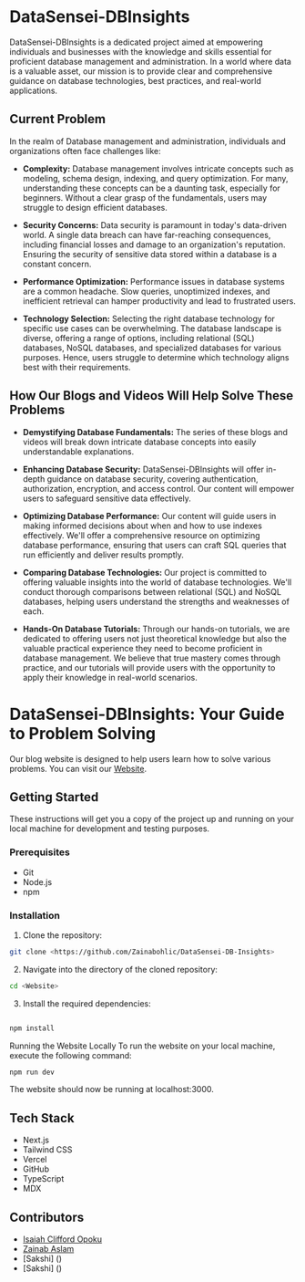 # DataSensei-DBInsights

DataSensei-DBInsights is a dedicated project aimed at empowering individuals and businesses with the knowledge and skills essential for proficient database management and administration. In a world where data is a valuable asset, our mission is to provide clear and comprehensive guidance on database technologies, best practices, and real-world applications.

## Current Problem
In the realm of Database management and administration, individuals and organizations often face challenges like:

- **Complexity:** Database management involves intricate concepts such as modeling, schema design, indexing, and query optimization. For many, understanding these concepts can be a daunting task, especially for beginners. Without a clear grasp of the fundamentals, users may struggle to design efficient databases.

- **Security Concerns:** Data security is paramount in today's data-driven world. A single data breach can have far-reaching consequences, including financial losses and damage to an organization's reputation. Ensuring the security of sensitive data stored within a database is a constant concern.

- **Performance Optimization:** Performance issues in database systems are a common headache. Slow queries, unoptimized indexes, and inefficient retrieval can hamper productivity and lead to frustrated users.

- **Technology Selection:** Selecting the right database technology for specific use cases can be overwhelming. The database landscape is diverse, offering a range of options, including relational (SQL) databases, NoSQL databases, and specialized databases for various purposes. Hence, users struggle to determine which technology aligns best with their requirements.

## How Our Blogs and Videos Will Help Solve These Problems
- **Demystifying Database Fundamentals:** The series of these blogs and videos will break down intricate database concepts into easily understandable explanations.

- **Enhancing Database Security:** DataSensei-DBInsights will offer in-depth guidance on database security, covering authentication, authorization, encryption, and access control. Our content will empower users to safeguard sensitive data effectively.

- **Optimizing Database Performance:** Our content will guide users in making informed decisions about when and how to use indexes effectively. We'll offer a comprehensive resource on optimizing database performance, ensuring that users can craft SQL queries that run efficiently and deliver results promptly.

- **Comparing Database Technologies:** Our project is committed to offering valuable insights into the world of database technologies. We'll conduct thorough comparisons between relational (SQL) and NoSQL databases, helping users understand the strengths and weaknesses of each.

- **Hands-On Database Tutorials:** Through our hands-on tutorials, we are dedicated to offering users not just theoretical knowledge but also the valuable practical experience they need to become proficient in database management. We believe that true mastery comes through practice, and our tutorials will provide users with the opportunity to apply their knowledge in real-world scenarios.



# DataSensei-DBInsights: Your Guide to Problem Solving

Our blog website is designed to help users learn how to solve various problems. You can visit our  [Website](https://mlsa-project-demo-webiste.vercel.app/).

## Getting Started

These instructions will get you a copy of the project up and running on your local machine for development and testing purposes.

### Prerequisites

- Git
- Node.js
- npm

### Installation

1. Clone the repository:

```bash
git clone <https://github.com/Zainabohlic/DataSensei-DB-Insights>

```
2. Navigate into the directory of the cloned repository:

```bash
cd <Website>

```

3. Install the required dependencies:

```bash

npm install

```

Running the Website Locally
To run the website on your local machine, execute the following command:
```bash
npm run dev
```

The website should now be running at localhost:3000.

##  Tech Stack

-  Next.js
-  Tailwind CSS
-  Vercel
-  GitHub
-  TypeScript
-  MDX


##  Contributors

-  [Isaiah Clifford Opoku](https://github.com/Clifftech123)
-  [Zainab Aslam](https://github.com/Zainabohlic)
-  [Sakshi] ()
-  [Sakshi] ()
